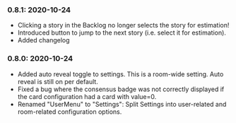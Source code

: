 

### 0.8.1: 2020-10-24

* Clicking a story in the Backlog no longer selects the story for estimation! 
* Introduced button to jump to the next story (i.e. select it for estimation).
* Added changelog

### 0.8.0: 2020-10-24

* Added auto reveal toggle to settings. This is a room-wide setting. Auto reveal is still on per default. 
* Fixed a bug where the consensus badge was not correctly displayed if the card configuration had a card with value=0.
* Renamed "UserMenu" to "Settings": Split Settings into user-related and room-related configuration options.
